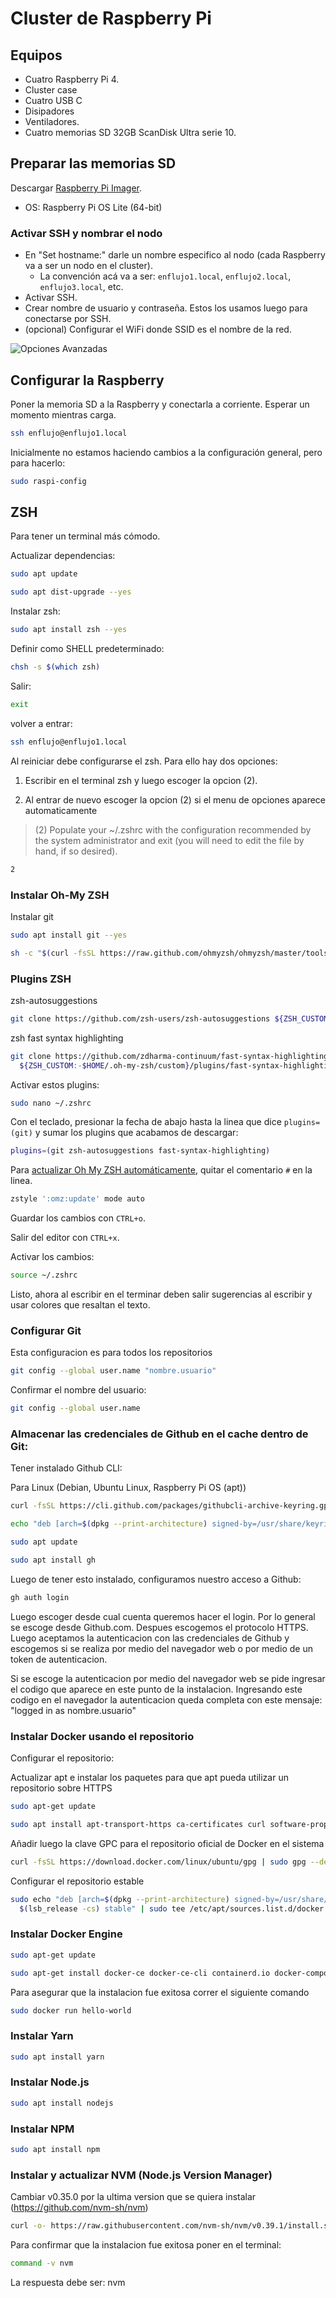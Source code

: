 # Cluster de Raspberry Pi

## Equipos

- Cuatro Raspberry Pi 4.
- Cluster case
- Cuatro USB C
- Disipadores
- Ventiladores.
- Cuatro memorias SD 32GB ScanDisk Ultra serie 10.

## Preparar las memorias SD

Descargar [Raspberry Pi Imager](https://www.raspberrypi.com/software/).

- OS: Raspberry Pi OS Lite (64-bit)

### Activar SSH y nombrar el nodo

- En "Set hostname:" darle un nombre especifico al nodo (cada Raspberry va a ser un nodo en el cluster).
  - La convención acá va a ser: `enflujo1.local`, `enflujo2.local`, `enflujo3.local`, etc.
- Activar SSH.
- Crear nombre de usuario y contraseña. Estos los usamos luego para conectarse por SSH.
- (opcional) Configurar el WiFi donde SSID es el nombre de la red.

![Opciones Avanzadas](./opciones-avanzadas.png)

## Configurar la Raspberry

Poner la memoria SD a la Raspberry y conectarla a corriente. Esperar un momento mientras carga.

```bash
ssh enflujo@enflujo1.local
```

Inicialmente no estamos haciendo cambios a la configuración general, pero para hacerlo:

```bash
sudo raspi-config
```

## ZSH

Para tener un terminal más cómodo.

Actualizar dependencias:

```bash
sudo apt update
```

```bash
sudo apt dist-upgrade --yes
```

Instalar zsh:

```bash
sudo apt install zsh --yes
```

Definir como SHELL predeterminado:

```bash
chsh -s $(which zsh)
```

Salir:

```bash
exit
```

volver a entrar:

```bash
ssh enflujo@enflujo1.local
```
Al reiniciar debe configurarse el zsh. Para ello hay dos opciones:

1) Escribir en el terminal zsh y luego escoger la opcion (2).

2) Al entrar de nuevo escoger la opcion (2) si el menu de opciones aparece automaticamente

> (2) Populate your ~/.zshrc with the configuration recommended
> by the system administrator and exit (you will need to edit
> the file by hand, if so desired).

```bash
2
```

### Instalar Oh-My ZSH

Instalar git

```bash
sudo apt install git --yes
```

```sh (para correr este comando debe estar instalado curl)
sh -c "$(curl -fsSL https://raw.github.com/ohmyzsh/ohmyzsh/master/tools/install.sh)" 
```

### Plugins ZSH

zsh-autosuggestions

```bash
git clone https://github.com/zsh-users/zsh-autosuggestions ${ZSH_CUSTOM:-~/.oh-my-zsh/custom}/plugins/zsh-autosuggestions
```

zsh fast syntax highlighting

```bash
git clone https://github.com/zdharma-continuum/fast-syntax-highlighting.git \
  ${ZSH_CUSTOM:-$HOME/.oh-my-zsh/custom}/plugins/fast-syntax-highlighting
```

Activar estos plugins:

```bash
sudo nano ~/.zshrc
```

Con el teclado, presionar la fecha de abajo hasta la linea que dice `plugins=(git)` y sumar los plugins que acabamos de descargar:

```bash
plugins=(git zsh-autosuggestions fast-syntax-highlighting)
```

Para [actualizar Oh My ZSH automáticamente](https://github.com/ohmyzsh/ohmyzsh#getting-updates), quitar el comentario `#` en la linea.

```bash
zstyle ':omz:update' mode auto
```

Guardar los cambios con `CTRL+o`.

Salir del editor con `CTRL+x`.

Activar los cambios:

```bash
source ~/.zshrc
```

Listo, ahora al escribir en el terminar deben salir sugerencias al escribir y usar colores que resaltan el texto.

### Configurar Git

Esta configuracion es para todos los repositorios 

```bash
git config --global user.name "nombre.usuario"
```
Confirmar el nombre del usuario:

```bash
git config --global user.name
```

### Almacenar las credenciales de Github en el cache dentro de Git:

Tener instalado Github CLI:

Para Linux (Debian, Ubuntu Linux, Raspberry Pi OS (apt))
```bash
curl -fsSL https://cli.github.com/packages/githubcli-archive-keyring.gpg | sudo dd of=/usr/share/keyrings/githubcli-archive-keyring.gpg
```

```bash
echo "deb [arch=$(dpkg --print-architecture) signed-by=/usr/share/keyrings/githubcli-archive-keyring.gpg] https://cli.github.com/packages stable main" | sudo tee /etc/apt/sources.list.d/github-cli.list > /dev/null
```

```bash
sudo apt update
```

```bash
sudo apt install gh
```

Luego de tener esto instalado, configuramos nuestro acceso a Github:

```bash
gh auth login 
```

Luego escoger desde cual cuenta queremos hacer el login. Por lo general se escoge desde Github.com. Despues escogemos el protocolo HTTPS. Luego aceptamos la autenticacion con las credenciales de Github y escogemos si se realiza por medio del navegador web o por medio de un token de autenticacion.

Si se escoge la autenticacion por medio del navegador web se pide ingresar el codigo que aparece en este punto de la instalacion. Ingresando este codigo en el navegador la autenticacion queda completa con este mensaje: "logged in as nombre.usuario"


### Instalar Docker usando el repositorio

Configurar el repositorio:

Actualizar apt e instalar los paquetes para que apt pueda utilizar un repositorio sobre HTTPS

```bash
sudo apt-get update
```

```bash
sudo apt install apt-transport-https ca-certificates curl software-properties-common
```
Añadir luego la clave GPC para el repositorio oficial de Docker en el sistema

```bash
curl -fsSL https://download.docker.com/linux/ubuntu/gpg | sudo gpg --dearmor -o /usr/share/keyrings/docker-archive-keyring.gpg
```
Configurar el repositorio estable

```bash
sudo echo "deb [arch=$(dpkg --print-architecture) signed-by=/usr/share/keyrings/docker-archive-keyring.gpg] https://download.docker.com/linux/ubuntu \
  $(lsb_release -cs) stable" | sudo tee /etc/apt/sources.list.d/docker.list > /dev/null
```

### Instalar Docker Engine

```bash
sudo apt-get update
```
```bash
sudo apt-get install docker-ce docker-ce-cli containerd.io docker-compose-plugin
```
Para asegurar que la instalacion fue exitosa correr el siguiente comando

```bash
sudo docker run hello-world
```

### Instalar Yarn

```bash
sudo apt install yarn
```
### Instalar Node.js

```bash
sudo apt install nodejs
```

### Instalar NPM

```bash
sudo apt install npm
```

### Instalar y actualizar NVM (Node.js Version Manager)

Cambiar v0.35.0 por la ultima version que se quiera instalar (https://github.com/nvm-sh/nvm)

```bash
curl -o- https://raw.githubusercontent.com/nvm-sh/nvm/v0.39.1/install.sh | bash
```
Para confirmar que la instalacion fue exitosa poner en el terminal:

```bash
command -v nvm
```
La respuesta debe ser: nvm

